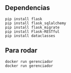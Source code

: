## Dependencias
```
pip install flask
pip install flask_sqlalchemy
pip install flask_migrate
pip install Flask-RESTful
pip install dataclasses
```

## Para rodar
```
docker run gerenciador
docker run gerenciador  
```